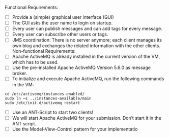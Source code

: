 Functional Requirements:

- [ ] Provide a (simple) graphical user interface (GUI)
- [ ] The GUI asks the user name to login on startup.
- [ ] Every user can publish messages and can add tags for every message.
- [ ] Every user can subscribe other users or tags.
- [ ] JMS coordination: There is no server anymore; each client manages its own blog and exchanges
the related information with the other clients.
Non-functional Requirements:
- [ ] Apache ActiveMQ is already installed in the current version of the VM, which has to
be used.
- [ ] Use the pre-installed Apache ActiveMQ Version 5.6.0 as message broker.
- [ ] To initialize and execute Apache ActiveMQ, run the following commands in the VM:
```shell
cd /etc/activemq/instances-enabled/
sudo ln –s ../instances-available/main
sudo /etc/init.d/activemq restart
```
- [ ] Use an ANT-Script to start two clients!
- [ ] We will start Apache ActiveMQ for your submission. Don’t start it in the ANT script.
- [ ] Use the Model-View-Control pattern for your implementatio